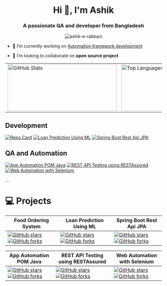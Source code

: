 <h1 align="center">Hi 👋, I'm Ashik</h1>
<h3 align="center">A passionate QA and developer from Bangladesh</h3>

<p align="center"> <img src="https://komarev.com/ghpvc/?username=ashik-e-rabbani&label=Profile%20views&color=0e75b6&style=flat" alt="ashik-e-rabbani" /> </p>



- 🔭 I’m currently working on [Automation framework development](https://github.com/ashik-e-rabbani/Web-automation-with-selenium)

- 👯 I’m looking to collaborate on **open source project**

</p>

<table>
  <tr>
    <td>
      <img align="center" src="https://github-readme-stats.vercel.app/api?username=ashik-e-rabbani&show_icons=true&locale=en" alt="GitHub Stats" width="350" height="150" />
     </td>
    <td>
       <img align="left" src="https://github-readme-stats.vercel.app/api/top-langs?username=ashik-e-rabbani&show_icons=true&locale=en&layout=compact" alt="Top Languages" width="300" height="150" />
    </td>
    <td>
      <img align="center" src="https://github-readme-streak-stats.herokuapp.com/?user=ashik-e-rabbani" alt="GitHub Streak" width="350" height="150" />
    </td>
  </tr>
</table>

## Development
[default_repo]: https://github-readme-stats.vercel.app/api/pin/?username=ashik-e-rabbani&repo=food-ordering-system&cache_seconds=86400&theme=default
[![Repo Card](https://github-readme-stats.vercel.app/api/pin/?username=ashik-e-rabbani&repo=food-ordering-system&show_owner=false&show_icons=true&theme=default)](https://github.com/ashik-e-rabbani/food-ordering-system)
[![Loan Prediction Using ML](https://github-readme-stats.vercel.app/api/pin/?username=ashik-e-rabbani&repo=Loan-Prediction-Using-Machine-Learning&show_owner=false&show_icons=true&theme=default)](https://github.com/ashik-e-rabbani/Loan-Prediction-Using-Machine-Learning)
[![Spring Boot Rest Api JPA](https://github-readme-stats.vercel.app/api/pin/?username=ashik-e-rabbani&repo=Spring-Boot-Rest-Api-JPA&show_owner=false&show_icons=true&theme=default)](https://github.com/ashik-e-rabbani/Spring-Boot-Rest-Api-JPA)
## QA and Automation
[![App Automation POM Java](https://github-readme-stats.vercel.app/api/pin/?username=ashik-e-rabbani&repo=App-automation-POM-java&show_owner=true&show_icons=true&theme=radical)](https://github.com/ashik-e-rabbani/App-automation-POM-java)
[![REST API Testing using RESTAssured](https://github-readme-stats.vercel.app/api/pin/?username=ashik-e-rabbani&repo=REST-API-testing-using-RESTAssured&show_owner=true&show_icons=true&theme=radical)](https://github.com/ashik-e-rabbani/REST-API-testing-using-RESTAssured)
[![Web Automation with Selenium](https://github-readme-stats.vercel.app/api/pin/?username=ashik-e-rabbani&repo=Web-automation-with-selenium&show_owner=true&show_icons=true&theme=radical)](https://github.com/ashik-e-rabbani/Web-automation-with-selenium)

...
# 💻 Projects



| Food Ordering System                            | Loan Prediction Using ML                       | Spring Boot Rest Api JPA                        |
| ------------------------------------------------ | --------------------------------------------- | ----------------------------------------------- |
| [![GitHub stars](https://img.shields.io/github/stars/ashik-e-rabbani/food-ordering-system.svg?style=flat&logo=github&color=yellow)](https://github.com/ashik-e-rabbani/food-ordering-system/stargazers) [![GitHub forks](https://img.shields.io/github/forks/ashik-e-rabbani/food-ordering-system.svg?style=flat&logo=github&color=blue)](https://github.com/ashik-e-rabbani/food-ordering-system/network) | [![GitHub stars](https://img.shields.io/github/stars/ashik-e-rabbani/Loan-Prediction-Using-Machine-Learning.svg?style=flat&logo=github&color=yellow)](https://github.com/ashik-e-rabbani/Loan-Prediction-Using-Machine-Learning/stargazers) [![GitHub forks](https://img.shields.io/github/forks/ashik-e-rabbani/Loan-Prediction-Using-Machine-Learning.svg?style=flat&logo=github&color=blue)](https://github.com/ashik-e-rabbani/Loan-Prediction-Using-Machine-Learning/network) | [![GitHub stars](https://img.shields.io/github/stars/ashik-e-rabbani/Spring-Boot-Rest-Api-JPA.svg?style=flat&logo=github&color=yellow)](https://github.com/ashik-e-rabbani/Spring-Boot-Rest-Api-JPA/stargazers) [![GitHub forks](https://img.shields.io/github/forks/ashik-e-rabbani/Spring-Boot-Rest-Api-JPA.svg?style=flat&logo=github&color=blue)](https://github.com/ashik-e-rabbani/Spring-Boot-Rest-Api-JPA/network) |



| App Automation POM Java                          | REST API Testing using RESTAssured              | Web Automation with Selenium                   |
| ------------------------------------------------ | ---------------------------------------------- | ----------------------------------------------- |
| [![GitHub stars](https://img.shields.io/github/stars/ashik-e-rabbani/App-automation-POM-java.svg?style=flat&logo=github&color=yellow)](https://github.com/ashik-e-rabbani/App-automation-POM-java/stargazers) [![GitHub forks](https://img.shields.io/github/forks/ashik-e-rabbani/App-automation-POM-java.svg?style=flat&logo=github&color=blue)](https://github.com/ashik-e-rabbani/App-automation-POM-java/network) | [![GitHub stars](https://img.shields.io/github/stars/ashik-e-rabbani/REST-API-testing-using-RESTAssured.svg?style=flat&logo=github&color=yellow)](https://github.com/ashik-e-rabbani/REST-API-testing-using-RESTAssured/stargazers) [![GitHub forks](https://img.shields.io/github/forks/ashik-e-rabbani/REST-API-testing-using-RESTAssured.svg?style=flat&logo=github&color=blue)](https://github.com/ashik-e-rabbani/REST-API-testing-using-RESTAssured/network) | [![GitHub stars](https://img.shields.io/github/stars/ashik-e-rabbani/Web-automation-with-selenium.svg?style=flat&logo=github&color=yellow)](https://github.com/ashik-e-rabbani/Web-automation-with-selenium/stargazers) [![GitHub forks](https://img.shields.io/github/forks/ashik-e-rabbani/Web-automation-with-selenium.svg?style=flat&logo=github&color=blue)](https://github.com/ashik-e-rabbani/Web-automation-with-selenium/network) |



